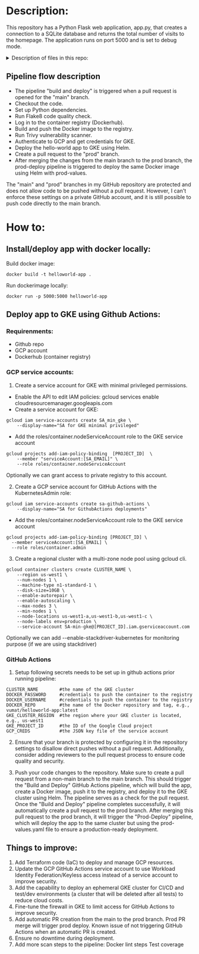# Description:

This repository has a Python Flask web application, app.py, that creates a connection to a SQLite database and returns the total number of visits to the homepage. The application runs on port 5000 and is set to debug mode.


<details>
  <summary>Description of files in this repo:</summary>

- `app.py` - a simple Python "hello world" app with a database.

- `requirements.txt` - a list of requirements for the Python app and tests.

- `Dockerfile` - file to containerize the hello-world app.

- `helm folder` - helm template to deploy the app to Kubernetes using helm.

- `.github/workflows/build-and-deploy.yml` - GitHub Actions pipeline.

- `.github/workflows/prod-deploy.yml` - GitHub Actions pipeline to deploy to production.
  </details>


## Pipeline flow description

- The pipeline "build and deploy" is triggered when a pull request is opened for the "main" branch.
- Checkout the code.
- Set up Python dependencies.
- Run Flake8 code quality check.
- Log in to the container registry (Dockerhub).
- Build and push the Docker image to the registry.
- Run Trivy vulnerability scanner.
- Authenticate to GCP and get credentials for GKE.
- Deploy the hello-world app to GKE using Helm.
- Create a pull request to the "prod" branch.
- After merging the changes from the main branch to the prod branch, the prod-deploy pipeline is triggered to deploy the same Docker image using Helm with prod-values.

The "main" and "prod" branches in my GitHub repository are protected and does not allow code to be pushed without a pull request. However, I can't enforce these settings on a private GitHub account, and it is still possible to push code directly to the main branch.



# How to:

## Install/deploy app with docker locally:

Build docker image:  
```
docker build -t helloworld-app .
```

Run dockerimage locally:
```
docker run -p 5000:5000 helloworld-app
```

## Deploy app to GKE using Github Actions: 

### Requirenments:
 - Github repo
 - GCP account
 - Dockerhub (container registry)


### GCP service accounts:

1. Create a service account for GKE with minimal privileged permissions.
- Enable the API to edit IAM policies:
gcloud services enable cloudresourcemanager.googleapis.com
- Create a service account for GKE:
```
gcloud iam service-accounts create SA_min_gke \
    --display-name="SA for GKE minimal privileged"
```
- Add the roles/container.nodeServiceAccount role to the GKE service account
```
gcloud projects add-iam-policy-binding 	[PROJECT_ID]  \
    --member "serviceAccount:[SA_EMAIL]" \
    --role roles/container.nodeServiceAccount
```
Optionally we can grant access to private registry to this account.

2. Create a GCP service account for GitHub Actions with the KubernetesAdmin role:
```
gcloud iam service-accounts create sa-github-actions \
    --display-name="SA for GithubActions deployments" 
```
- Add the roles/container.nodeServiceAccount role to the GKE service account

```
gcloud projects add-iam-policy-binding [PROJECT_ID] \
  --member serviceAccount:[SA_EMAIL] \
  --role roles/container.admin
```
3. Create a regional cluster with a multi-zone node pool using gcloud cli.

```
gcloud container clusters create CLUSTER_NAME \
    --region us-west1 \
    --num-nodes 1 \
    --machine-type n1-standard-1 \
    --disk-size=10GB \
    --enable-autorepair \
    --enable-autoscaling \
    --max-nodes 3 \
    --min-nodes 1 \
    --node-locations us-west1-a,us-west1-b,us-west1-c \
    --node-labels env=production \
    --service-account SA-min-gke@[PROJECT_ID].iam.gserviceaccount.com
```

Optionally we can add --enable-stackdriver-kubernetes for monitoring purpose (if we are using stackdriver)

### GitHub Actions

1. Setup following secrets needs to be set up in github actions prior running pipeline: 
```
CLUSTER_NAME        #the name of the GKE cluster
DOCKER_PASSWORD     #credentials to push the container to the registry
DOCKER_USERNAME     #credentials to push the container to the registry
DOCKER_REPO         #the name of the Docker repository and tag, e.g., vumat/helloworld-app:latest
GKE_CLUSTER_REGION  #the region where your GKE cluster is located, e.g., us-west1
GKE_PROJECT_ID      #the ID of the Google Cloud project
GCP_CREDS           #the JSON key file of the service account
```

2. Ensure that your branch is protected by configuring it in the repository settings to disallow direct pushes without a pull request. Additionally, consider adding reviewers to the pull request process to ensure code quality and security.

2. Push your code changes to the repository. Make sure to create a pull request from a non-main branch to the main branch. This should trigger the "Build and Deploy" GitHub Actions pipeline, which will build the app, create a Docker image, push it to the registry, and deploy it to the GKE cluster using Helm. The pipeline serves as a check for the pull request. Once the "Build and Deploy" pipeline completes successfully, it will automatically create a pull request to the prod branch. After merging this pull request to the prod branch, it will trigger the "Prod-Deploy" pipeline, which will deploy the app to the same cluster but using the prod-values.yaml file to ensure a production-ready deployment.






## Things to improve:

1.  Add Terraform code (IaC) to deploy and manage GCP resources.
2.  Update the GCP GitHub Actions service account to use Workload Identity Federation/Keyless access instead of a service account to improve security.
3.  Add the capability to deploy an ephemeral GKE cluster for CI/CD and test/dev environments (a cluster that will be deleted after all tests) to reduce cloud costs.
4.  Fine-tune the firewall in GKE to limit access for GitHub Actions to improve security.
5.  Add automatic PR creation from the main to the prod branch. Prod PR merge will trigger prod deploy. Known issue of not triggering GitHub Actions when an automatic PR is created.
6.  Ensure no downtime during deployment.
7.  Add more scan steps to the pipeline:
      Docker lint steps
      Test coverage

